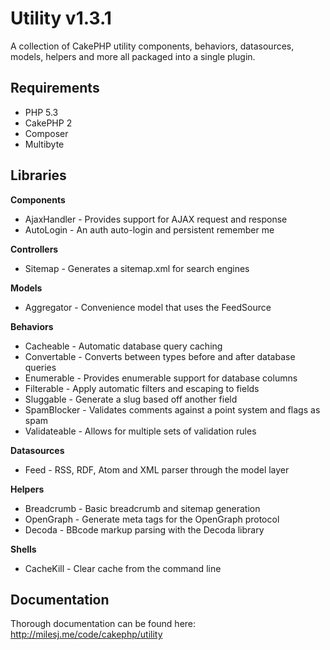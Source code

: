 # Utility v1.3.1 #

A collection of CakePHP utility components, behaviors, datasources, models, helpers and more all packaged into a single plugin.

## Requirements ##

* PHP 5.3
* CakePHP 2
* Composer
* Multibyte

## Libraries ##

**Components**
* AjaxHandler - Provides support for AJAX request and response
* AutoLogin - An auth auto-login and persistent remember me

**Controllers**
* Sitemap - Generates a sitemap.xml for search engines

**Models**
* Aggregator - Convenience model that uses the FeedSource

**Behaviors**
* Cacheable - Automatic database query caching
* Convertable - Converts between types before and after database queries
* Enumerable - Provides enumerable support for database columns
* Filterable - Apply automatic filters and escaping to fields
* Sluggable - Generate a slug based off another field
* SpamBlocker - Validates comments against a point system and flags as spam
* Validateable - Allows for multiple sets of validation rules

**Datasources**
* Feed - RSS, RDF, Atom and XML parser through the model layer

**Helpers**
* Breadcrumb - Basic breadcrumb and sitemap generation
* OpenGraph - Generate meta tags for the OpenGraph protocol
* Decoda - BBcode markup parsing with the Decoda library

**Shells**
* CacheKill - Clear cache from the command line

## Documentation ##

Thorough documentation can be found here: http://milesj.me/code/cakephp/utility